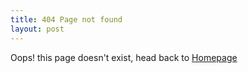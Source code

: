 ```yaml
---
title: 404 Page not found
layout: post
---
```


Oops! this page doesn't exist, head back to [Homepage]({{site.baseurl}})
